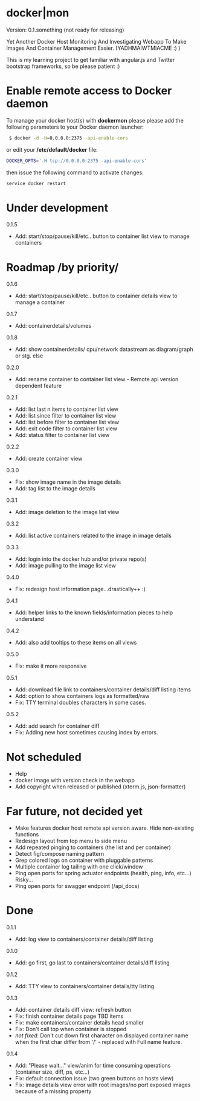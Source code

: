 docker|mon
==========

Version: 0.1.something (not ready for releasing)

Yet Another Docker Host Monitoring And Investigating Webapp To Make Images And Container Management Easier. (YADHMAIWTMIACME :) )  


This is my learning project to get familiar with angular.js and Twitter bootstrap frameworks, so be please patient :) 

Enable remote access to Docker daemon
=====================================

To manage your docker host(s) with **dockermon** please please add the following parameters to your Docker daemon launcher:

```bash
 $ docker -d -H=0.0.0.0:2375 -api-enable-cors
```

or edit your **/etc/default/docker** file:

```bash
DOCKER_OPTS='-H tcp://0.0.0.0:2375 -api-enable-cors'
```

then issue the following command to activate changes:
```bash
service docker restart
```
Under development
=====================

0.1.5
- Add: start/stop/pause/kill/etc.. button to container list view to manage containers

Roadmap /by priority/
=====================

0.1.6
- Add: start/stop/pause/kill/etc.. button to container details view to manage a container

0.1.7
- Add: containerdetails/volumes

0.1.8
- Add: show containerdetails/ cpu/network datastream as diagram/graph or stg. else 

0.2.0
- Add: rename container to container list view - Remote api version dependent feature

0.2.1
- Add: list last n items to container list view
- Add: list since filter to container list view 
- Add: list before filter to container list view 
- Add: exit code filter to container list view 
- Add: status filter to container list view

0.2.2
- Add: create container view

0.3.0
- Fix: show image name in the image details
- Add: tag list to the image details

0.3.1
- Add: image deletion to the image list view

0.3.2
- Add: list active containers related to the image in image details

0.3.3
- Add: login into the docker hub and/or private repo(s) 
- Add: image pulling to the image list view

0.4.0
- Fix: redesign host information page...drastically++ :)

0.4.1
- Add: helper links to the known fields/information pieces to help understand

0.4.2
- Add: also add tooltips to these items on all views

0.5.0
- Fix: make it more responsive

0.5.1
- Add: download file link to containers/container details/diff listing items
- Add: option to show containers logs as formatted/raw 
- Fix: TTY terminal doubles characters in some cases.  

0.5.2 
- Add: add search for container diff
- Fix: Adding new host sometimes causing index by errors. 

Not scheduled
=============
- Help
- docker image with version check in the webapp
- Add copyright when released or published (xterm.js, json-formatter)

Far future, not decided yet
===========================
- Make features docker host remote api version aware. Hide non-existing functions
- Redesign layout from top menu to side menu
- Add repeated pinging to containers (the list and per container)
- Detect fig/compose naming pattern
- Grep colored logs on container with pluggable patterns
- Multiple container log tailing with one click/window
- Ping open ports for spring actuator endpoints (health, ping, info, etc...) Risky...
- Ping open ports for swagger endpoint (/api_docs)

Done
====

0.1.1
- Add: log view to containers/container details/diff listing

0.1.0
- Add: go first, go last to containers/container details/diff listing

0.1.2
- Add: TTY view to containers/container details/tty listing

0.1.3 
- Add: container details diff view: refresh button 
- Fix: finish container details page TBD items
- Fix: make containers/container details head smaller
- Fix: Don't call top when container is stopped
- *not fixed*: Don't cut down first character on displayed container name when the first char differ from '/' - replaced with Full name feature.

0.1.4
- Add: "Please wait..." view/anim for time consuming operations (container size, diff, ps, etc...)
- Fix: default connection issue (two green buttons on hosts view)
- Fix: image details view error with root images/no port exposed images because of a missing property
